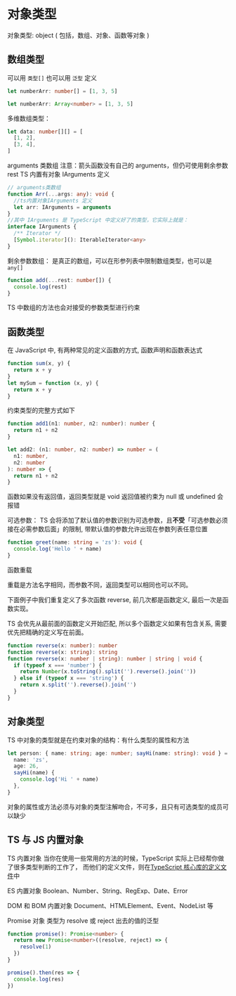 # 对象类型

对象类型: object ( 包括，数组、对象、函数等对象 )

## 数组类型

可以用 `类型[]` 也可以用 `泛型` 定义

```ts
let numberArr: number[] = [1, 3, 5]

let numberArr: Array<number> = [1, 3, 5]
```

多维数组类型：

```ts
let data: number[][] = [
  [1, 2],
  [3, 4],
]
```

arguments 类数组
注意：箭头函数没有自己的 arguments，但仍可使用剩余参数 rest
TS 内置有对象 IArguments 定义

```ts
// arguments类数组
function Arr(...args: any): void {
  //ts内置对象IArguments 定义
  let arr: IArguments = arguments
}
//其中 IArguments 是 TypeScript 中定义好了的类型，它实际上就是：
interface IArguments {
  /** Iterator */
  [Symbol.iterator](): IterableIterator<any>
}
```

剩余参数数组：
是真正的数组，可以在形参列表中限制数组类型，也可以是 `any[]`

```ts
function add(...rest: number[]) {
  console.log(rest)
}
```

TS 中数组的方法也会对接受的参数类型进行约束

## 函数类型

在 JavaScript 中, 有两种常见的定义函数的方式, 函数声明和函数表达式

```js
function sum(x, y) {
  return x + y
}
let mySum = function (x, y) {
  return x + y
}
```

约束类型的完整方式如下

```ts
function add1(n1: number, n2: number): number {
  return n1 + n2
}

let add2: (n1: number, n2: number) => number = (
  n1: number,
  n2: number
): number => {
  return n1 + n2
}
```

函数如果没有返回值，返回类型就是 void
返回值被约束为 null 或 undefined 会报错

可选参数：
TS 会将添加了默认值的参数识别为可选参数，且**不受**「可选参数必须接在必需参数后面」的限制, 带默认值的参数允许出现在参数列表任意位置

```ts
function greet(name: string = 'zs'): void {
  console.log('Hello ' + name)
}
```

函数重载

重载是方法名字相同，而参数不同，返回类型可以相同也可以不同。

下面例子中我们重复定义了多次函数 reverse, 前几次都是函数定义, 最后一次是函数实现。

TS 会优先从最前面的函数定义开始匹配, 所以多个函数定义如果有包含关系, 需要优先把精确的定义写在前面。

```ts
function reverse(x: number): number
function reverse(x: string): string
function reverse(x: number | string): number | string | void {
  if (typeof x === 'number') {
    return Number(x.toString().split('').reverse().join(''))
  } else if (typeof x === 'string') {
    return x.split('').reverse().join('')
  }
}
```

## 对象类型

TS 中对象的类型就是在约束对象的结构：有什么类型的属性和方法

```ts
let person: { name: string; age: number; sayHi(name: string): void } = {
  name: 'zs',
  age: 26,
  sayHi(name) {
    console.log('Hi ' + name)
  },
}
```

对象的属性或方法必须与对象的类型注解吻合，不可多，且只有可选类型的成员可以缺少

## TS 与 JS 内置对象

TS 内置对象
当你在使用一些常用的方法的时候，TypeScript 实际上已经帮你做了很多类型判断的工作了，
而他们的定义文件，则在[TypeScript 核心库的定义文件](https://github.com/Microsoft/TypeScript/tree/main/src/lib)中

ES 内置对象
Boolean、Number、String、RegExp、Date、Error

DOM 和 BOM 内置对象
Document、HTMLElement、Event、NodeList 等

Promise 对象
类型为 resolve 或 reject 出去的值的泛型

```ts
function promise(): Promise<number> {
  return new Promise<number>((resolve, reject) => {
    resolve(1)
  })
}

promise().then(res => {
  console.log(res)
})
```
